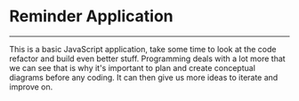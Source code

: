 # Reminder Application

---

This is a basic JavaScript application, take some time to look at the code refactor and build even better stuff. Programming deals with a lot more that we can see that is why it's important to plan and create conceptual diagrams before any coding. It can then give us more ideas to iterate and improve on. 
